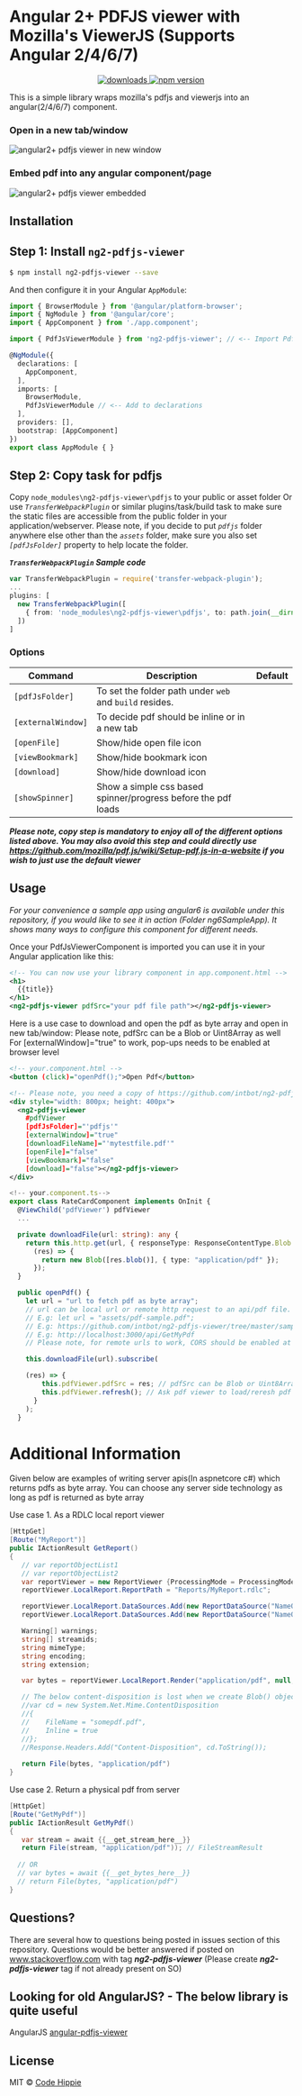 # Angular 2+ PDFJS viewer with Mozilla's ViewerJS (Supports Angular 2/4/6/7)
<p align="center">
  <a href="https://www.npmjs.com/package/ng2-pdfjs-viewer">
    <img src="https://img.shields.io/npm/dm/ng2-pdfjs-viewer.svg?style=flat" alt="downloads">
  </a>
  <a href="https://badge.fury.io/js/ng2-pdfjs-viewer">
    <img src="https://badge.fury.io/js/ng2-pdfjs-viewer.svg" alt="npm version">
  </a>
</p>

This is a simple library wraps mozilla's pdfjs and viewerjs into an angular(2/4/6/7) component.

### Open in a new tab/window
<img src="/sampledoc/viewerImage.JPG" alt="angular2+ pdfjs viewer in new window"/>

### Embed pdf into any angular component/page
<img src="/sampledoc/viewerImageEmbedded2.jpg" alt="angular2+ pdfjs viewer embedded"/>

## Installation

## Step 1: Install `ng2-pdfjs-viewer`

```bash
$ npm install ng2-pdfjs-viewer --save
```

And then configure it in your Angular `AppModule`:

```typescript
import { BrowserModule } from '@angular/platform-browser';
import { NgModule } from '@angular/core';
import { AppComponent } from './app.component';

import { PdfJsViewerModule } from 'ng2-pdfjs-viewer'; // <-- Import PdfJsViewerModule module

@NgModule({
  declarations: [
    AppComponent,
  ],
  imports: [
    BrowserModule,
    PdfJsViewerModule // <-- Add to declarations
  ],
  providers: [],
  bootstrap: [AppComponent]
})
export class AppModule { }
```

## Step 2: Copy task for pdfjs
Copy `node_modules\ng2-pdfjs-viewer\pdfjs` to your public or asset folder Or use _`TransferWebpackPlugin`_ or similar plugins/task/build task to make sure the static files are accessible from the public folder in your application/webserver. Please note, if you decide to put _`pdfjs`_ folder anywhere else other than the _`assets`_ folder, make sure you also set _`[pdfJsFolder]`_ property to help locate the folder.  

**_`TransferWebpackPlugin` Sample code_**  
```typescript
var TransferWebpackPlugin = require('transfer-webpack-plugin');
...
plugins: [
  new TransferWebpackPlugin([
    { from: 'node_modules\ng2-pdfjs-viewer\pdfjs', to: path.join(__dirname, 'assets') }
  ])
]
```

### Options
| Command | Description | Default
| --- | --- | --- |
| `[pdfJsFolder]` | To set the folder path under `web` and `build` resides. | |
| `[externalWindow]` | To decide pdf should be inline or in a new tab | |
| `[openFile]` | Show/hide open file icon | |
| `[viewBookmark]` | Show/hide bookmark icon | |
| `[download]` | Show/hide download icon | |
| `[showSpinner]` | Show a simple css based spinner/progress before the pdf loads | |

**_Please note, copy step is mandatory to enjoy all of the different options listed above. You may also avoid this step and could directly use https://github.com/mozilla/pdf.js/wiki/Setup-pdf.js-in-a-website if you wish to just use the default viewer_**  

## Usage    

_For your convenience a sample app using angular6 is available under this repository, if you would like to see it in action (Folder ng6SampleApp). It shows many ways to configure this component for different needs._

Once your PdfJsViewerComponent is imported  you can use it in your Angular application like this:

```xml
<!-- You can now use your library component in app.component.html -->
<h1>
  {{title}}
</h1>
<ng2-pdfjs-viewer pdfSrc="your pdf file path"></ng2-pdfjs-viewer>
```

Here is a use case to download and open the pdf as byte array and open in new tab/window:
Please note, pdfSrc can be a Blob or Uint8Array as well
For [externalWindow]="true" to work, pop-ups needs to be enabled at browser level

```xml
<!-- your.component.html -->
<button (click)="openPdf();">Open Pdf</button>

<!-- Please note, you need a copy of https://github.com/intbot/ng2-pdfjs-viewer/tree/master/pdfjs for some of the below features to work -->
<div style="width: 800px; height: 400px">
  <ng2-pdfjs-viewer 
    #pdfViewer
    [pdfJsFolder]="'pdfjs'"
    [externalWindow]="true"
    [downloadFileName]="'mytestfile.pdf'"
    [openFile]="false"
    [viewBookmark]="false"
    [download]="false"></ng2-pdfjs-viewer>
</div>
```

```typescript
<!-- your.component.ts-->
export class RateCardComponent implements OnInit {
  @ViewChild('pdfViewer') pdfViewer
  ...

  private downloadFile(url: string): any {
    return this.http.get(url, { responseType: ResponseContentType.Blob }).map(
      (res) => {
        return new Blob([res.blob()], { type: "application/pdf" });
      });
  }

  public openPdf() {
    let url = "url to fetch pdf as byte array";
    // url can be local url or remote http request to an api/pdf file. 
    // E.g: let url = "assets/pdf-sample.pdf";
    // E.g: https://github.com/intbot/ng2-pdfjs-viewer/tree/master/sampledoc/pdf-sample.pdf
    // E.g: http://localhost:3000/api/GetMyPdf
    // Please note, for remote urls to work, CORS should be enabled at the server. Read: https://enable-cors.org/server.html

    this.downloadFile(url).subscribe(

    (res) => {
        this.pdfViewer.pdfSrc = res; // pdfSrc can be Blob or Uint8Array
        this.pdfViewer.refresh(); // Ask pdf viewer to load/reresh pdf
      }
    );
  }
```

# Additional Information
Given below are examples of writing server apis(In aspnetcore c#) which returns pdfs as byte array. You can choose any server side technology as long as pdf is returned as byte array

Use case 1. As a RDLC local report viewer
```c#
[HttpGet]
[Route("MyReport")]
public IActionResult GetReport()
{
   // var reportObjectList1
   // var reportObjectList2
   var reportViewer = new ReportViewer {ProcessingMode = ProcessingMode.Local};
   reportViewer.LocalReport.ReportPath = "Reports/MyReport.rdlc";

   reportViewer.LocalReport.DataSources.Add(new ReportDataSource("NameOfDataSource1", reportObjectList1));
   reportViewer.LocalReport.DataSources.Add(new ReportDataSource("NameOfDataSource2", reportObjectList1));

   Warning[] warnings;
   string[] streamids;
   string mimeType;
   string encoding;
   string extension;

   var bytes = reportViewer.LocalReport.Render("application/pdf", null, out mimeType, out encoding, out extension, out streamids, out warnings);

   // The below content-disposition is lost when we create Blob() object in client browser. Hence commented out
   //var cd = new System.Net.Mime.ContentDisposition
   //{
   //    FileName = "somepdf.pdf",
   //    Inline = true
   //};
   //Response.Headers.Add("Content-Disposition", cd.ToString());
   
   return File(bytes, "application/pdf")
}
```

Use case 2. Return a physical pdf from server
```c#
[HttpGet]
[Route("GetMyPdf")]
public IActionResult GetMyPdf()
{
   var stream = await {{__get_stream_here__}}
   return File(stream, "application/pdf")); // FileStreamResult
   
  // OR
  // var bytes = await {{__get_bytes_here__}}
  // return File(bytes, "application/pdf")
}
```

## Questions?
There are several how to questions being posted in issues section of this repository. Questions would be better answered if posted on  www.stackoverflow.com with tag **_ng2-pdfjs-viewer_** (Please create **_ng2-pdfjs-viewer_** tag if not already present on SO)

## Looking for old AngularJS? - The below library is quite useful
AngularJS [angular-pdfjs-viewer](https://github.com/legalthings/angular-pdfjs-viewer)

## License

MIT © [Code Hippie](mailto:codehippie1@gmail.com)
